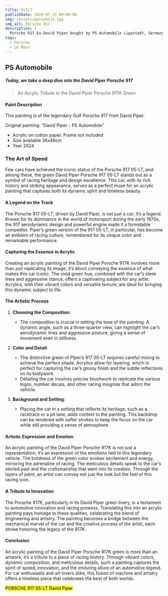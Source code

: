 ```yaml
---
title: 917LT
publishDate: 2024-07-15 00:00:00
img: /assets/porsche33.jpg
img_alt: Porsche 917
description: |
  Porsche 917 Ex-David Piper bought by PS Automobile Lippstadt, Germany.
tags:
  - Porsche
  - Le Mans
---
```


##  PS Automobile


##### *Today, we take a deep dive into the David Piper Porsche 917* 

> An Acrylic Tribute to the David Piper Porsche 917K Green
####  Paint Description

This painting is of the legendary Gulf Porsche 917 from David Piper.
    
  Original painting: "David Piper - PS Automobile"  

* Acrylic on cotton paper. Frame not included
* Size available 36x48cm
* Year 2024 


### The Art of Speed

Few cars have achieved the iconic status of the Porsche 917 05-LT, and among these, the green David Piper Porsche 917 05-LT stands out as a symbol of racing heritage and design excellence. This car, with its rich history and striking appearance, serves as a perfect muse for an acrylic painting that captures both its dynamic spirit and timeless beauty.

#### A Legend on the Track

The Porsche 917 05-LT, driven by David Piper, is not just a car; it’s a legend. Known for its dominance in the world of motorsport during the early 1970s, the 917 aerodynamic design and powerful engine made it a formidable competitor. Piper’s green version of the 917 05-LT, in particular, has become an emblem of racing culture, remembered for its unique color and remarkable performance.

#### Capturing the Essence in Acrylic

Creating an acrylic painting of the David Piper Porsche 917K involves more than just replicating its image; it’s about conveying the essence of what makes this car iconic. The vivid green hue, combined with the car’s sleek lines and aggressive stance, offers a captivating subject for any artist. Acrylics, with their vibrant colors and versatile texture, are ideal for bringing this dynamic subject to life.

#### The Artistic Process

1. **Choosing the Composition**:
   - The composition is crucial in setting the tone of the painting. A dynamic angle, such as a three-quarter view, can highlight the car’s aerodynamic lines and aggressive posture, giving a sense of movement even in stillness.

2. **Color and Detail**:
   - The distinctive green of Piper’s 917 05-LT requires careful mixing to achieve the perfect shade. Acrylics allow for layering, which is perfect for capturing the car’s glossy finish and the subtle reflections on its bodywork.
   - Detailing the car involves precise brushwork to replicate the various logos, number decals, and other racing insignias that adorn the vehicle.

3. **Background and Setting**:
   - Placing the car in a setting that reflects its heritage, such as a racetrack or a pit lane, adds context to the painting. This backdrop can be rendered with softer strokes to keep the focus on the car while still providing a sense of atmosphere.

#### Artistic Expression and Emotion

An acrylic painting of the David Piper Porsche 917K is not just a representation; it’s an expression of the emotions tied to this legendary vehicle. The boldness of the green color evokes excitement and energy, mirroring the adrenaline of racing. The meticulous details speak to the car’s storied past and the craftsmanship that went into its creation. Through the layers of paint, an artist can convey not just the look but the feel of this racing icon.

#### A Tribute to Innovation

The Porsche 917K, particularly in its David Piper green livery, is a testament to automotive innovation and racing prowess. Translating this into an acrylic painting pays homage to these qualities, celebrating the blend of engineering and artistry. The painting becomes a bridge between the mechanical marvel of the car and the creative process of the artist, each stroke honoring the legacy of the 917K.

#### Conclusion

An acrylic painting of the David Piper Porsche 917K green is more than an artwork; it’s a tribute to a piece of racing history. Through vibrant colors, dynamic composition, and meticulous details, such a painting captures the spirit of speed, innovation, and the enduring allure of an automotive legend. For car enthusiasts and art lovers alike, this fusion of machine and artistry offers a timeless piece that celebrates the best of both worlds.

<mark>PORSCHE 917 05-LT David Piper</mark>

